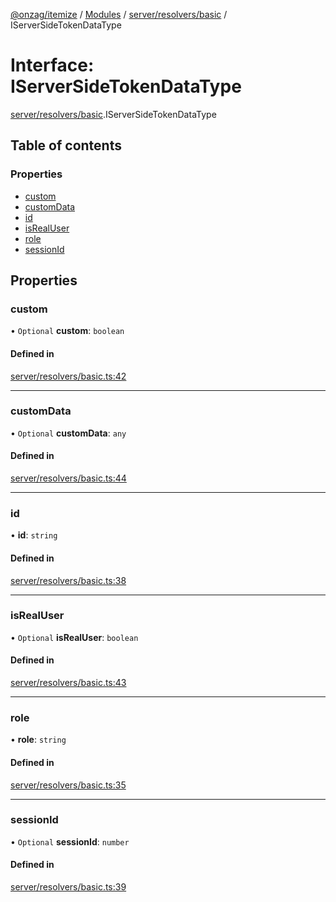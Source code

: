 [@onzag/itemize](../README.md) / [Modules](../modules.md) / [server/resolvers/basic](../modules/server_resolvers_basic.md) / IServerSideTokenDataType

# Interface: IServerSideTokenDataType

[server/resolvers/basic](../modules/server_resolvers_basic.md).IServerSideTokenDataType

## Table of contents

### Properties

- [custom](server_resolvers_basic.IServerSideTokenDataType.md#custom)
- [customData](server_resolvers_basic.IServerSideTokenDataType.md#customdata)
- [id](server_resolvers_basic.IServerSideTokenDataType.md#id)
- [isRealUser](server_resolvers_basic.IServerSideTokenDataType.md#isrealuser)
- [role](server_resolvers_basic.IServerSideTokenDataType.md#role)
- [sessionId](server_resolvers_basic.IServerSideTokenDataType.md#sessionid)

## Properties

### custom

• `Optional` **custom**: `boolean`

#### Defined in

[server/resolvers/basic.ts:42](https://github.com/onzag/itemize/blob/73e0c39e/server/resolvers/basic.ts#L42)

___

### customData

• `Optional` **customData**: `any`

#### Defined in

[server/resolvers/basic.ts:44](https://github.com/onzag/itemize/blob/73e0c39e/server/resolvers/basic.ts#L44)

___

### id

• **id**: `string`

#### Defined in

[server/resolvers/basic.ts:38](https://github.com/onzag/itemize/blob/73e0c39e/server/resolvers/basic.ts#L38)

___

### isRealUser

• `Optional` **isRealUser**: `boolean`

#### Defined in

[server/resolvers/basic.ts:43](https://github.com/onzag/itemize/blob/73e0c39e/server/resolvers/basic.ts#L43)

___

### role

• **role**: `string`

#### Defined in

[server/resolvers/basic.ts:35](https://github.com/onzag/itemize/blob/73e0c39e/server/resolvers/basic.ts#L35)

___

### sessionId

• `Optional` **sessionId**: `number`

#### Defined in

[server/resolvers/basic.ts:39](https://github.com/onzag/itemize/blob/73e0c39e/server/resolvers/basic.ts#L39)
